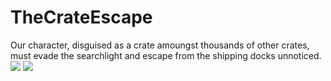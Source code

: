 # TheCrateEscape
Our character, disguised as a crate amoungst thousands of other crates, must evade the searchlight and escape from the shipping docks unnoticed.
<img src="https://lh3.googleusercontent.com/xS3Zlxt78BukTXrZrSfFw4ZJzieXoqWJGR8IbTk3Xx4=w1766-h993-no">
<img src="https://lh3.googleusercontent.com/9DIQSh1NZgUTA_9Fd4xXJ7khbS8iTFKoXKHSMYurjy4=w1766-h993-no">
